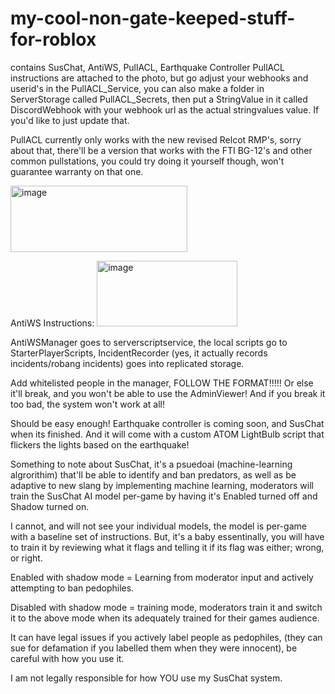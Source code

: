 # my-cool-non-gate-keeped-stuff-for-roblox
contains SusChat, AntiWS, PullACL, Earthquake Controller
PullACL instructions are attached to the photo, but go adjust your webhooks and userid's in the PullACL_Service, you can also make a folder in ServerStorage called PullACL_Secrets, then put a StringValue in it called DiscordWebhook with your webhook url as the actual stringvalues value. If you'd like to just update that.

PullACL currently only works with the new revised Relcot RMP's, sorry about that, there'll be a version that works with the FTI BG-12's and other common pullstations, you could try doing it yourself though, won't guarantee warranty on that one.

<img width="283" height="106" alt="image" src="https://github.com/user-attachments/assets/f7d18cf5-c437-44fc-9dd1-faea89cce17d" />


AntiWS Instructions: <img width="225" height="105" alt="image" src="https://github.com/user-attachments/assets/a98ba90e-4edc-4e66-b088-520c5616f887" />

AntiWSManager goes to serverscriptservice, the local scripts go to StarterPlayerScripts, IncidentRecorder (yes, it actually records incidents/robang incidents) goes into replicated storage.

Add whitelisted people in the manager, FOLLOW THE FORMAT!!!!! Or else it'll break, and you won't be able to use the AdminViewer! And if you break it too bad, the system won't work at all!

Should be easy enough! Earthquake controller is coming soon, and SusChat when its finished. And it will come with a custom ATOM LightBulb script that flickers the lights based on the earthquake!


Something to note about SusChat, it's a psuedoai (machine-learning algrorithim) that'll be able to identify and ban predators, as well as be adaptive to new slang by implementing machine learning, moderators will train the SusChat AI model per-game by having it's Enabled turned off and Shadow turned on.

I cannot, and will not see your individual models, the model is per-game with a baseline set of instructions. But, it's a baby essentinally, you will have to train it by reviewing what it flags and telling it if its flag was either; wrong, or right.

Enabled with shadow mode = Learning from moderator input and actively attempting to ban pedophiles. 

Disabled with shadow mode = training mode, moderators train it and switch it to the above mode when its adequately trained for their games audience.

It can have legal issues if you actively label people as pedophiles, (they can sue for defamation if you labelled them when they were innocent), be careful with how you use it.

I am not legally responsible for how YOU use my SusChat system.
